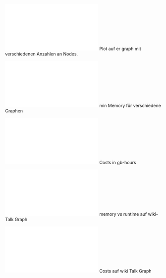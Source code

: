 ![Runtime vs. Nodes on Minimal Viable Memory](plots/runtime_vs_nodes_er_graph_2_edges_v5.pdf)
Plot auf er graph mit verschiedenen Anzahlen an Nodes.

![Runtime vs. Nodes on Minimal Viable Memory](plots/nodes_vs_mvm_v4.pdf)
min Memory für verschiedene Graphen

![Runtime vs. Nodes on Minimal Viable Memory](plots/gbhrs_nodes_er_graph.pdf)
Costs in gb-hours 

![Runtime vs. Nodes on Minimal Viable Memory](plots/memory_vs_runtime_3wpn.pdf)
memory vs runtime auf wiki-Talk Graph


![Runtime vs. Nodes on Minimal Viable Memory](plots/gbhrs_nodes.pdf)
Costs auf wiki Talk Graph
